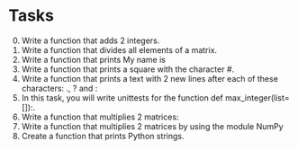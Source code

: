 # Tasks
0. Write a function that adds 2 integers.
1. Write a function that divides all elements of a matrix.
2. Write a function that prints My name is <first name> <last name>
3. Write a function that prints a square with the character #.
4. Write a function that prints a text with 2 new lines after each of these characters: ., ? and :
5. In this task, you will write unittests for the function def max_integer(list=[]):.
6. Write a function that multiplies 2 matrices:
7. Write a function that multiplies 2 matrices by using the module NumPy
8. Create a function that prints Python strings.
